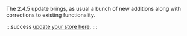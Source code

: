 The 2.4.5 update brings, as usual a bunch of new additions along with corrections to existing functionality.

:::success
[update your store here](https://weblutions.com/my/controller).
:::

